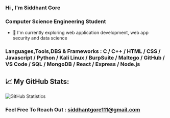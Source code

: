 ### Hi , I'm Siddhant Gore

### Computer Science Engineering Student
- 🌱 I'm currently exploring web application development, web app security and data science

### Languages,Tools,DBS & Frameworks : C / C++ / HTML / CSS / Javascript / Python / Kali Linux / BurpSuite / Maltego / GitHub / VS Code / SQL / MongoDB / React / Express / Node.js

## 📈 My GitHub Stats:

![GitHub Statistics](https://github-readme-stats.vercel.app/api?username=siddhantgore&count_private=true&show_icons=true&theme=dark)

### Feel Free To Reach Out : siddhantgore111@gmail.com

